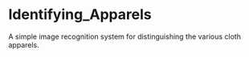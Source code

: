 # Identifying_Apparels     
A simple image recognition system for distinguishing the various cloth apparels. 
